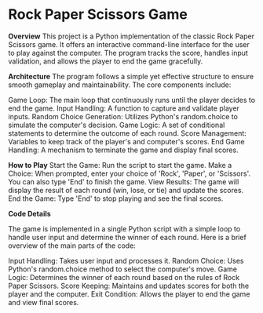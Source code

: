 # Rock Paper Scissors Game
**Overview**
This project is a Python implementation of the classic Rock Paper Scissors game. It offers an interactive command-line interface for the user to play against the computer. The program tracks the score, handles input validation, and allows the player to end the game gracefully.

**Architecture**
The program follows a simple yet effective structure to ensure smooth gameplay and maintainability. The core components include:

Game Loop: The main loop that continuously runs until the player decides to end the game.
Input Handling: A function to capture and validate player inputs.
Random Choice Generation: Utilizes Python's random.choice to simulate the computer's decision.
Game Logic: A set of conditional statements to determine the outcome of each round.
Score Management: Variables to keep track of the player's and computer's scores.
End Game Handling: A mechanism to terminate the game and display final scores.

**How to Play**
Start the Game: Run the script to start the game.
Make a Choice: When prompted, enter your choice of 'Rock', 'Paper', or 'Scissors'. You can also type 'End' to finish the game.
View Results: The game will display the result of each round (win, lose, or tie) and update the scores.
End the Game: Type 'End' to stop playing and see the final scores.

**Code Details**

The game is implemented in a single Python script with a simple loop to handle user input and determine the winner of each round. Here is a brief overview of the main parts of the code:

Input Handling: Takes user input and processes it.
Random Choice: Uses Python's random.choice method to select the computer's move.
Game Logic: Determines the winner of each round based on the rules of Rock Paper Scissors.
Score Keeping: Maintains and updates scores for both the player and the computer.
Exit Condition: Allows the player to end the game and view final scores.
